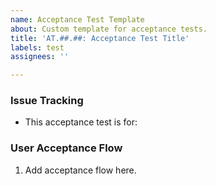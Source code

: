 ```yaml
---
name: Acceptance Test Template
about: Custom template for acceptance tests.
title: 'AT.##.##: Acceptance Test Title'
labels: test
assignees: ''

---
```


### Issue Tracking
- This acceptance test is for: <user story number>

### User Acceptance Flow
1. Add acceptance flow here.
